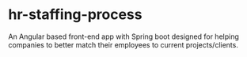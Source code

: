 # hr-staffing-process
An Angular based front-end app with Spring boot designed for helping companies to better match their employees to current projects/clients. 
